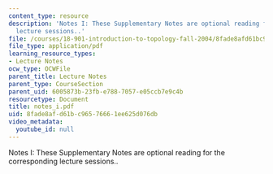 ```yaml
---
content_type: resource
description: 'Notes I: These Supplementary Notes are optional reading for the corresponding
  lecture sessions..'
file: /courses/18-901-introduction-to-topology-fall-2004/8fade8afd61bc96576661ee625d076db_notes_i.pdf
file_type: application/pdf
learning_resource_types:
- Lecture Notes
ocw_type: OCWFile
parent_title: Lecture Notes
parent_type: CourseSection
parent_uid: 6005873b-23fb-e788-7057-e05ccb7e9c4b
resourcetype: Document
title: notes_i.pdf
uid: 8fade8af-d61b-c965-7666-1ee625d076db
video_metadata:
  youtube_id: null
---
```

Notes I: These Supplementary Notes are optional reading for the corresponding lecture sessions..

